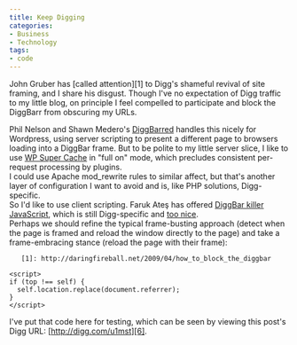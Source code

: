 ```yaml
---
title: Keep Digging
categories:
- Business
- Technology
tags:
- code
---
```


John Gruber has [called attention][1] to Digg's shameful revival of site framing, and I share his disgust.  Though I've no expectation of Digg traffic to my little blog, on principle I feel compelled to participate and block the DiggBarr from obscuring my URLs.
  
Phil Nelson and Shawn Medero's [DiggBarred][2] handles this nicely for Wordpress, using server scripting to present a different page to browsers loading into a DiggBar frame.  But to be polite to my little server slice, I like to use [WP Super Cache][3] in "full on" mode, which precludes consistent per-request processing by plugins.  
I could use Apache mod_rewrite rules to similar affect, but that's another layer of configuration I want to avoid and is, like PHP solutions, Digg-specific.  
So I'd like to use client scripting.  Faruk Ateş has offered [DiggBar killer JavaScript][4], which is still Digg-specific and [too nice][5].  
Perhaps we should refine the typical frame-busting approach (detect when the page is framed and reload the window directly to the page) and take a frame-embracing stance (reload the page with their frame):  

    
       [1]: http://daringfireball.net/2009/04/how_to_block_the_diggbar
   [2]: http://extrafuture.com/projects/diggbarred/
   [3]: http://ocaoimh.ie/wp-super-cache/
   [4]: http://farukat.es/journal/2009/04/225-javascript-diggbar-killer-not-blocker
   [5]: http://daringfireball.net/linked/2009/04/11/faruk-diggbar


    <script>
    if (top !== self) {
      self.location.replace(document.referrer);
    }
    </script>
    

  
I've put that code here for testing, which can be seen by viewing this post's Digg URL: [http://digg.com/u1mst][6].
  


   [6]: http://digg.com/u1mst

